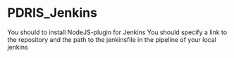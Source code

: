 # PDRIS_Jenkins

You should to install NodeJS-plugin for Jenkins
You should specify a link to the repository and the path to the jenkinsfile in the pipeline of your local jenkins
